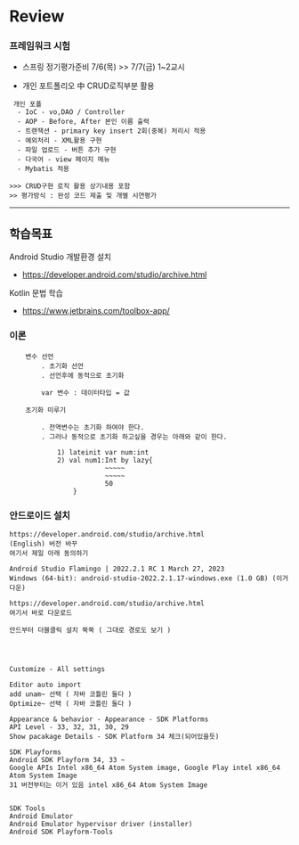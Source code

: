 # Review

### 프레임워크 시험
- 스프링 정기평가준비 7/6(목) >> 7/7(금) 1~2교시

- 개인 포트폴리오 中 CRUD로직부분 활용
```
 개인 포폴
  - IoC - vo,DAO / Controller
  - AOP - Before, After 본인 이름 출력
  - 트랜잭션 - primary key insert 2회(중복) 처리시 적용
  - 예외처리 - XML활용 구현
  - 파일 업로드 - 버튼 추가 구현
  - 다국어 - view 페이지 메뉴
  - Mybatis 적용

>>> CRUD구현 로직 활용 상기내용 포함
>> 평가방식 : 완성 코드 제출 및 개별 시연평가
```


-----------------------------------------------------

## 학습목표
Android Studio 개발환경 설치
- https://developer.android.com/studio/archive.html

Kotlin 문법 학습
- https://www.jetbrains.com/toolbox-app/


### 이론
```
    변수 선언
        . 초기화 선언
        . 선언후에 동적으로 초기화

        var 변수 : 데이터타입 = 값

    초기화 미루기

        . 전역변수는 초기화 하여야 한다.
        . 그러나 동적으로 초기화 하고싶을 경우는 아래와 같이 한다.

            1) lateinit var num:int
            2) val num1:Int by lazy{
                        ~~~~~
                        ~~~~~
                        50
                }

```


### 안드로이드 설치
```
https://developer.android.com/studio/archive.html
(English) 버전 바꾸
여기서 제일 아래 동의하기

Android Studio Flamingo | 2022.2.1 RC 1 March 27, 2023
Windows (64-bit): android-studio-2022.2.1.17-windows.exe (1.0 GB) (이거 다운)

https://developer.android.com/studio/archive.html
여기서 바로 다운로드

안드부터 더블클릭 설치 쭉쭉 ( 그대로 경로도 보기 )




Customize - All settings

Editor auto import 
add unam~ 선택 ( 자바 코틀린 둘다 )
Optimize~ 선택 ( 자바 코틀린 둘다 )

Appearance & behavior - Appearance - SDK Platforms
API Level - 33, 32, 31, 30, 29
Show pacakage Details - SDK Platform 34 체크(되어있을듯)

SDK Playforms
Android SDK Playform 34, 33 ~
Google APIs Intel x86_64 Atom System image, Google Play intel x86_64 Atom System Image
31 버전부터는 이거 있음 intel x86_64 Atom System Image


SDK Tools
Android Emulator
Android Emulator hypervisor driver (installer)
Android SDK Playform-Tools



```


